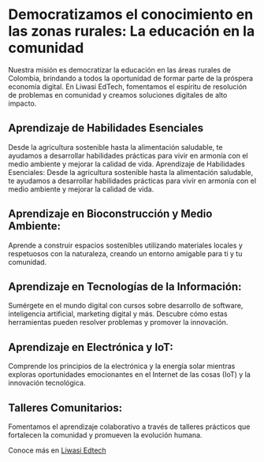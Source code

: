 # Democratizamos el conocimiento en las zonas rurales: La educación en la comunidad

Nuestra misión es democratizar la educación en las áreas rurales de Colombia, brindando a todos la oportunidad de formar parte de la próspera economía digital. En Liwasi EdTech, fomentamos el espíritu de resolución de problemas en comunidad y creamos soluciones digitales de alto impacto.

## Aprendizaje de Habilidades Esenciales
Desde la agricultura sostenible hasta la alimentación saludable, te ayudamos a desarrollar habilidades prácticas para vivir en armonía con el medio ambiente y mejorar la calidad de vida.    Aprendizaje de Habilidades Esenciales: Desde la agricultura sostenible hasta la alimentación saludable, te ayudamos a desarrollar habilidades prácticas para vivir en armonía con el medio ambiente y mejorar la calidad de vida.

## Aprendizaje en Bioconstrucción y Medio Ambiente:
Aprende a construir espacios sostenibles utilizando materiales locales y respetuosos con la naturaleza, creando un entorno amigable para ti y tu comunidad.

## Aprendizaje en Tecnologías de la Información:
Sumérgete en el mundo digital con cursos sobre desarrollo de software, inteligencia artificial, marketing digital y más. Descubre cómo estas herramientas pueden resolver problemas y promover la innovación.

## Aprendizaje en Electrónica y IoT:
Comprende los principios de la electrónica y la energía solar mientras exploras oportunidades emocionantes en el Internet de las cosas (IoT) y la innovación tecnológica.

## Talleres Comunitarios: 
Fomentamos el aprendizaje colaborativo a través de talleres prácticos que fortalecen la comunidad y promueven la evolución humana.

Conoce más en [Liwasi Edtech](https://liwasi-tech.github.io/)

